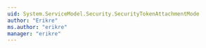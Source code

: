 ```yaml
---
uid: System.ServiceModel.Security.SecurityTokenAttachmentMode
author: "Erikre"
ms.author: "erikre"
manager: "erikre"
---
```

